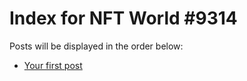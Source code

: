 # Index for NFT World #9314
Posts will be displayed in the order below:

- [Your first post](./001-first.md)

